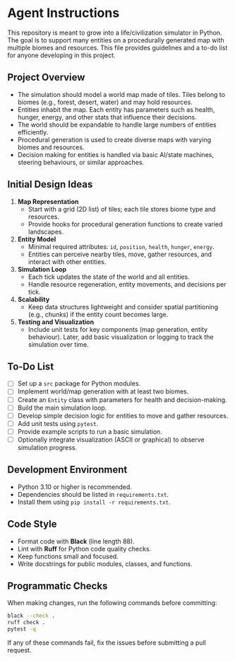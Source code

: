 # Agent Instructions

This repository is meant to grow into a life/civilization simulator in Python. The goal is to support many entities on a procedurally generated map with multiple biomes and resources. This file provides guidelines and a to-do list for anyone developing in this project.

## Project Overview
- The simulation should model a world map made of tiles. Tiles belong to biomes (e.g., forest, desert, water) and may hold resources.
- Entities inhabit the map. Each entity has parameters such as health, hunger, energy, and other stats that influence their decisions.
- The world should be expandable to handle large numbers of entities efficiently.
- Procedural generation is used to create diverse maps with varying biomes and resources.
- Decision making for entities is handled via basic AI/state machines, steering behaviours, or similar approaches.

## Initial Design Ideas
1. **Map Representation**
   - Start with a grid (2D list) of tiles; each tile stores biome type and resources.
   - Provide hooks for procedural generation functions to create varied landscapes.
2. **Entity Model**
   - Minimal required attributes: `id`, `position`, `health`, `hunger`, `energy`.
   - Entities can perceive nearby tiles, move, gather resources, and interact with other entities.
3. **Simulation Loop**
   - Each tick updates the state of the world and all entities.
   - Handle resource regeneration, entity movements, and decisions per tick.
4. **Scalability**
   - Keep data structures lightweight and consider spatial partitioning (e.g., chunks) if the entity count becomes large.
5. **Testing and Visualization**
   - Include unit tests for key components (map generation, entity behaviour). Later, add basic visualization or logging to track the simulation over time.

## To‑Do List
- [ ] Set up a `src` package for Python modules.
- [ ] Implement world/map generation with at least two biomes.
- [ ] Create an `Entity` class with parameters for health and decision-making.
- [ ] Build the main simulation loop.
- [ ] Develop simple decision logic for entities to move and gather resources.
- [ ] Add unit tests using `pytest`.
- [ ] Provide example scripts to run a basic simulation.
- [ ] Optionally integrate visualization (ASCII or graphical) to observe simulation progress.

## Development Environment
- Python 3.10 or higher is recommended.
- Dependencies should be listed in `requirements.txt`.
- Install them using `pip install -r requirements.txt`.

## Code Style
- Format code with **Black** (line length 88).
- Lint with **Ruff** for Python code quality checks.
- Keep functions small and focused.
- Write docstrings for public modules, classes, and functions.

## Programmatic Checks
When making changes, run the following commands before committing:
```bash
black --check .
ruff check .
pytest -q
```
If any of these commands fail, fix the issues before submitting a pull request.

